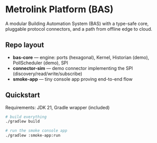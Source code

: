 # Metrolink Platform (BAS)

A modular Building Automation System (BAS) with a type-safe core, pluggable protocol connectors, and a path from offline
edge to cloud.

## Repo layout

- **bas-core** — engine: ports (hexagonal), Kernel, Historian (demo), PollScheduler (demo), SPI
- **connector-sim** — demo connector implementing the SPI (discovery/read/write/subscribe)
- **smoke-app** — tiny console app proving end-to-end flow

## Quickstart

Requirements: JDK 21, Gradle wrapper (included)

```bash
# build everything
./gradlew build

# run the smoke console app
./gradlew :smoke-app:run
